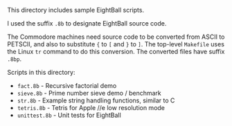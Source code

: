 This directory includes sample EightBall scripts.

I used the suffix `.8b` to designate EightBall source code.

The Commodore machines need source code to be converted from ASCII to
PETSCII, and also to substitute `{` to `[` and `}` to `]`.  The
top-level `Makefile` uses the Linux `tr` command to do this conversion.
The converted files have suffix `.8bp`.

Scripts in this directory:
 - `fact.8b` - Recursive factorial demo
 - `sieve.8b` - Prime number sieve demo / benchmark
 - `str.8b` - Example string handling functions, similar to C
 - `tetris.8b` - Tetris for Apple //e low resolution mode
 - `unittest.8b` - Unit tests for EightBall
